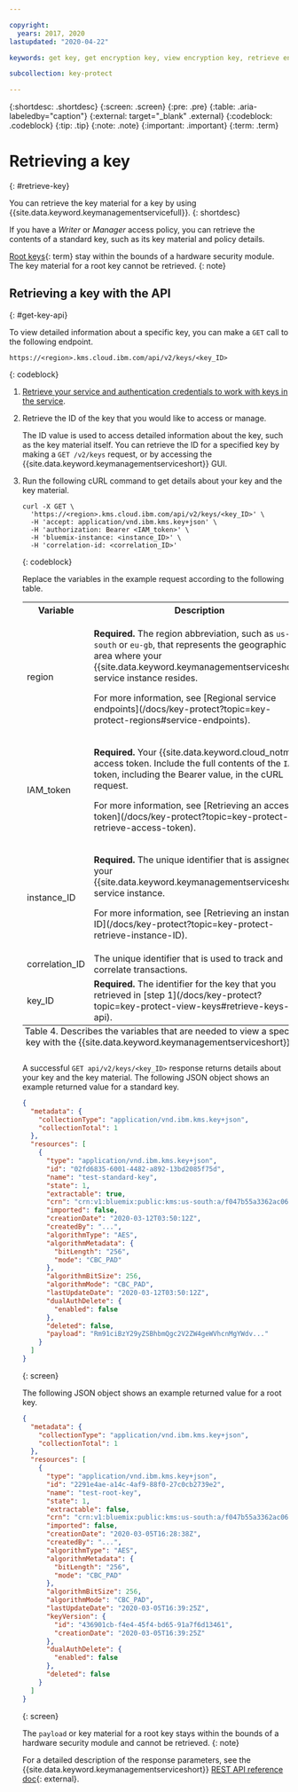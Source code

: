 ```yaml
---

copyright:
  years: 2017, 2020
lastupdated: "2020-04-22"

keywords: get key, get encryption key, view encryption key, retrieve encryption key, API examples

subcollection: key-protect

---
```


{:shortdesc: .shortdesc}
{:screen: .screen}
{:pre: .pre}
{:table: .aria-labeledby="caption"}
{:external: target="_blank" .external}
{:codeblock: .codeblock}
{:tip: .tip}
{:note: .note}
{:important: .important}
{:term: .term}

# Retrieving a key
{: #retrieve-key}

You can retrieve the key material for a key by using
{{site.data.keyword.keymanagementservicefull}}.
{: shortdesc}

If you have a _Writer_ or _Manager_ access policy, you can retrieve the contents
of a standard key, such as its key material and policy details.

[Root keys](#x6946961){: term} stay within the bounds of a hardware security
module. The key material for a root key cannot be retrieved.
{: note}

## Retrieving a key with the API
{: #get-key-api}

To view detailed information about a specific key, you can make a `GET` call to
the following endpoint.

```
https://<region>.kms.cloud.ibm.com/api/v2/keys/<key_ID>
```
{: codeblock}

1. [Retrieve your service and authentication credentials to work with keys in the service](/docs/key-protect?topic=key-protect-set-up-api).

2. Retrieve the ID of the key that you would like to access or manage.

    The ID value is used to access detailed information about the key, such as
    the key material itself. You can retrieve the ID for a specified key by
    making a `GET /v2/keys` request, or by accessing the
    {{site.data.keyword.keymanagementserviceshort}} GUI.

3. Run the following cURL command to get details about your key and the key
material.

    ```cURL
    curl -X GET \
      'https://<region>.kms.cloud.ibm.com/api/v2/keys/<key_ID>' \
      -H 'accept: application/vnd.ibm.kms.key+json' \
      -H 'authorization: Bearer <IAM_token>' \
      -H 'bluemix-instance: <instance_ID>' \
      -H 'correlation-id: <correlation_ID>'
    ```
    {: codeblock}

    Replace the variables in the example request according to the following
    table.

    <table>
      <tr>
        <th>Variable</th>
        <th>Description</th>
      </tr>

      <tr>
        <td>
          <varname>region</varname>
        </td>
        <td>
          <p>
            <strong>Required.</strong> The region abbreviation, such as
            <code>us-south</code> or <code>eu-gb</code>, that represents the
            geographic area where your
            {{site.data.keyword.keymanagementserviceshort}} service instance
            resides.
          </p>
          <p>
            For more information, see
            [Regional service endpoints](/docs/key-protect?topic=key-protect-regions#service-endpoints).
          </p>
        </td>
      </tr>

      <tr>
        <td>
          <varname>IAM_token</varname>
        </td>
        <td>
          <p>
            <strong>Required.</strong> Your {{site.data.keyword.cloud_notm}}
            access token. Include the full contents of the <code>IAM</code>
            token, including the Bearer value, in the cURL request.
          </p>
          <p>
            For more information, see
            [Retrieving an access token](/docs/key-protect?topic=key-protect-retrieve-access-token).
          </p>
        </td>
      </tr>

      <tr>
        <td>
          <varname>instance_ID</varname>
        </td>
        <td>
          <p>
            <strong>Required.</strong> The unique identifier that is assigned to
            your {{site.data.keyword.keymanagementserviceshort}} service
            instance.
          </p>
          <p>
            For more information, see
            [Retrieving an instance ID](/docs/key-protect?topic=key-protect-retrieve-instance-ID).
          </p>
        </td>
      </tr>

      <tr>
        <td>
          <varname>correlation_ID</varname>
        </td>
        <td>
          The unique identifier that is used to track and correlate
          transactions.
        </td>
      </tr>

      <tr>
        <td>
          <varname>key_ID</varname>
        </td>
        <td>
          <strong>Required.</strong> The identifier for the key that you
          retrieved in [step 1](/docs/key-protect?topic=key-protect-view-keys#retrieve-keys-api).
        </td>
      </tr>

      <caption style="caption-side:bottom;">
        Table 4. Describes the variables that are needed to view a specified key
        with the {{site.data.keyword.keymanagementserviceshort}} API
      </caption>
    </table>

    A successful `GET api/v2/keys/<key_ID>` response returns details about your
    key and the key material. The following JSON object shows an example
    returned value for a standard key.

    ```json
    {
      "metadata": {
        "collectionType": "application/vnd.ibm.kms.key+json",
        "collectionTotal": 1
      },
      "resources": [
        {
          "type": "application/vnd.ibm.kms.key+json",
          "id": "02fd6835-6001-4482-a892-13bd2085f75d",
          "name": "test-standard-key",
          "state": 1,
          "extractable": true,
          "crn": "crn:v1:bluemix:public:kms:us-south:a/f047b55a3362ac06afad8a3f2f5586ea:12e8c9c2-a162-472d-b7d6-8b9a86b815a6:key:02fd6835-6001-4482-a892-13bd2085f75d",
          "imported": false,
          "creationDate": "2020-03-12T03:50:12Z",
          "createdBy": "...",
          "algorithmType": "AES",
          "algorithmMetadata": {
            "bitLength": "256",
            "mode": "CBC_PAD"
          },
          "algorithmBitSize": 256,
          "algorithmMode": "CBC_PAD",
          "lastUpdateDate": "2020-03-12T03:50:12Z",
          "dualAuthDelete": {
            "enabled": false
          },
          "deleted": false,
          "payload": "Rm91ciBzY29yZSBhbmQgc2V2ZW4geWVhcnMgYWdv..."
        }
      ]
    }
    ```
    {: screen}

    The following JSON object shows an example returned value for a root key.

    ```json
    {
      "metadata": {
        "collectionType": "application/vnd.ibm.kms.key+json",
        "collectionTotal": 1
      },
      "resources": [
        {
          "type": "application/vnd.ibm.kms.key+json",
          "id": "2291e4ae-a14c-4af9-88f0-27c0cb2739e2",
          "name": "test-root-key",
          "state": 1,
          "extractable": false,
          "crn": "crn:v1:bluemix:public:kms:us-south:a/f047b55a3362ac06afad8a3f2f5586ea:30372f20-d9f1-40b3-b486-a709e1932c9c:key:2291e4ae-a14c-4af9-88f0-27c0cb2739e2",
          "imported": false,
          "creationDate": "2020-03-05T16:28:38Z",
          "createdBy": "...",
          "algorithmType": "AES",
          "algorithmMetadata": {
            "bitLength": "256",
            "mode": "CBC_PAD"
          },
          "algorithmBitSize": 256,
          "algorithmMode": "CBC_PAD",
          "lastUpdateDate": "2020-03-05T16:39:25Z",
          "keyVersion": {
            "id": "436901cb-f4e4-45f4-bd65-91a7f6d13461",
            "creationDate": "2020-03-05T16:39:25Z"
          },
          "dualAuthDelete": {
            "enabled": false
          },
          "deleted": false
        }
      ]
    }
    ```
    {: screen}

    The `payload` or key material for a root key stays within the bounds of a
    hardware security module and cannot be retrieved.
    {: note}

    For a detailed description of the response parameters, see the
    {{site.data.keyword.keymanagementserviceshort}}
    [REST API reference doc](/apidocs/key-protect){: external}.
